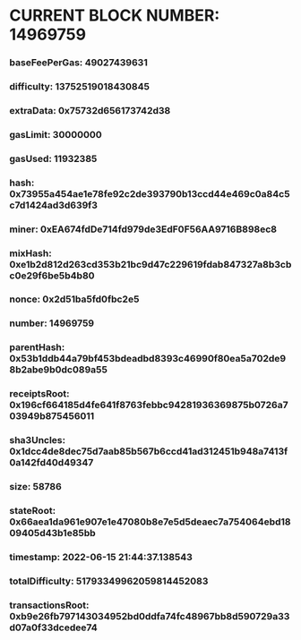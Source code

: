 # CURRENT BLOCK NUMBER: 14969759

### baseFeePerGas: 49027439631
### difficulty: 13752519018430845
### extraData: 0x75732d656173742d38
### gasLimit: 30000000
### gasUsed: 11932385
### hash: 0x73955a454ae1e78fe92c2de393790b13ccd44e469c0a84c5c7d1424ad3d639f3
### miner: 0xEA674fdDe714fd979de3EdF0F56AA9716B898ec8
### mixHash: 0xe1b2d812d263cd353b21bc9d47c229619fdab847327a8b3cbc0e29f6be5b4b80
### nonce: 0x2d51ba5fd0fbc2e5
### number: 14969759
### parentHash: 0x53b1ddb44a79bf453bdeadbd8393c46990f80ea5a702de98b2abe9b0dc089a55
### receiptsRoot: 0x196cf664185d4fe641f8763febbc94281936369875b0726a703949b875456011
### sha3Uncles: 0x1dcc4de8dec75d7aab85b567b6ccd41ad312451b948a7413f0a142fd40d49347
### size: 58786
### stateRoot: 0x66aea1da961e907e1e47080b8e7e5d5deaec7a754064ebd1809405d43b1e85bb
### timestamp: 2022-06-15 21:44:37.138543
### totalDifficulty: 51793349962059814452083
### transactionsRoot: 0xb9e26fb797143034952bd0ddfa74fc48967bb8d590729a33d07a0f33dcedee74
